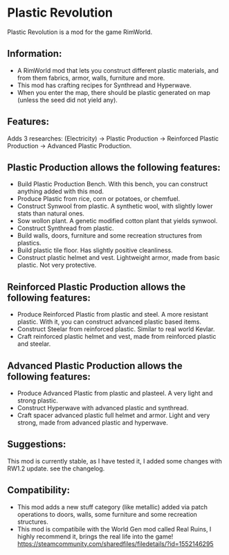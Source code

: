 # Plastic Revolution
Plastic Revolution is a mod for the game RimWorld.

## Information:
*	A RimWorld mod that lets you construct different plastic materials, and from them fabrics, armor, walls, furniture and more.
*	This mod has crafting recipes for Synthread and Hyperwave.
*	When you enter the map, there should be plastic generated on map (unless the seed did not yield any).

## Features:
Adds 3 researches: (Electricity) -> Plastic Production -> Reinforced Plastic Production -> Advanced Plastic Production.

## Plastic Production allows the following features:
* Build Plastic Production Bench. With this bench, you can construct anything added with this mod.
*	Produce Plastic from rice, corn or potatoes, or chemfuel.
*	Construct Synwool from plastic. A synthetic wool, with slightly lower stats than natural ones.
*	Sow wollon plant. A genetic modified cotton plant that yields synwool.
*	Construct Synthread from plastic.
*	Build walls, doors, furniture and some recreation structures from plastics.
*	Build plastic tile floor. Has slightly positive cleanliness.
*	Construct plastic helmet and vest. Lightweight armor, made from basic plastic. Not very protective.


## Reinforced Plastic Production allows the following features:
*	Produce Reinforced Plastic from plastic and steel. A more resistant plastic.
With it, you can construct advanced plastic based items.
*	Construct Steelar from reinforced plastic. Similar to real world Kevlar.
*	Craft reinforced plastic helmet and vest, made from reinforced plastic and steelar.

## Advanced Plastic Production allows the following features:
*	Produce Advanced Plastic from plastic and plasteel. A very light and strong plastic.
*	Construct Hyperwave with advanced plastic and synthread.
*	Craft spacer advanced plastic full helmet and armor. Light and very strong, made from advanced plastic and hyperwave.

## Suggestions:
This mod is currently stable, as I have tested it, I added some changes with RW1.2 update. see the changelog.

## Compatibility:
*	This mod adds a new stuff category (like metallic) added via patch operations to doors, walls, some furniture and some recreation structures.
* This mod is compatibile with the World Gen mod called Real Ruins, I highly recommend it, brings the real life into the game!
https://steamcommunity.com/sharedfiles/filedetails/?id=1552146295
